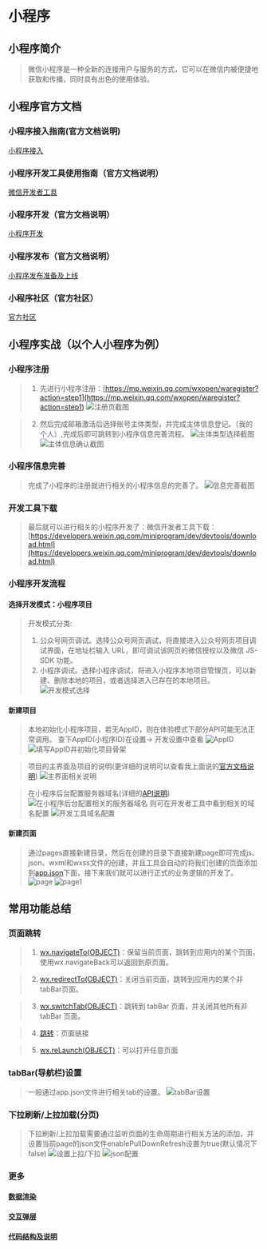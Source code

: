 # 小程序

## 小程序简介
> 微信小程序是一种全新的连接用户与服务的方式，它可以在微信内被便捷地获取和传播，同时具有出色的使用体验。

## 小程序官方文档

### 小程序接入指南(官方文档说明)
[小程序接入](https://developers.weixin.qq.com/miniprogram/introduction/index.html?t=201868)

### 小程序开发工具使用指南（官方文档说明）
[微信开发者工具](https://developers.weixin.qq.com/miniprogram/dev/devtools/devtools.html)

### 小程序开发（官方文档说明）
[小程序开发](https://developers.weixin.qq.com/miniprogram/dev/index.html?t=2018410)

### 小程序发布（官方文档说明）
[小程序发布准备及上线](https://developers.weixin.qq.com/miniprogram/dev/quickstart/basic/role.html)

### 小程序社区（官方社区）
[官方社区](https://developers.weixin.qq.com/)

## 小程序实战（以个人小程序为例）

### 小程序注册
> 1. 先进行小程序注册：[https://mp.weixin.qq.com/wxopen/waregister?action=step1](https://mp.weixin.qq.com/wxopen/waregister?action=step1)
![注册页截图](images/xcx1.png)

> 2. 然后完成邮箱激活后选择账号主体类型，并完成主体信息登记。（我的个人）,完成后即可跳转到小程序信息完善流程。
![主体类型选择截图](images/xcx2.png)
![主体信息确认截图](images/xcx3.png)

### 小程序信息完善
> 完成了小程序的注册就进行相关的小程序信息的完善了。
![信息完善截图](images/xcx4.png)

### 开发工具下载
> 最后就可以进行相关的小程序开发了：微信开发者工具下载：[https://developers.weixin.qq.com/miniprogram/dev/devtools/download.html](https://developers.weixin.qq.com/miniprogram/dev/devtools/download.html)

### 小程序开发流程

#### 选择开发模式：小程序项目
> 开发模式分类:
> 1. 公众号网页调试。选择公众号网页调试，将直接进入公众号网页项目调试界面，在地址栏输入 URL，即可调试该网页的微信授权以及微信 JS-SDK 功能。
> 2. 小程序调试。选择小程序调试，将进入小程序本地项目管理页，可以新建、删除本地的项目，或者选择进入已存在的本地项目。
![开发模式选择](images/xcx5.png)

#### 新建项目
> 本地初始化小程序项目，若无AppID，则在体验模式下部分API可能无法正常调用。
> 查下AppID(小程序ID)在设置-> 开发设置中查看
![AppID](images/xcx8.png)
![填写AppID并初始化项目骨架](images/xcx6.png)

> 项目的主界面及项目的说明(更详细的说明可以查看我上面说的[官方文档说明](https://developers.weixin.qq.com/miniprogram/dev/devtools/devtools.html))
![主界面相关说明](images/xcx7.png)

> 在小程序后台配置服务器域名(详细的[API说明](https://developers.weixin.qq.com/miniprogram/dev/api/api-network.html))
![在小程序后台配置相关的服务器域名](images/xcx9.png)
> 则可在开发者工具中看到相关的域名配置
![开发工具域名配置](images/xcx10.png)

#### 新建页面
> 通过pages直接新建目录，然后在创建的目录下直接新建page即可完成js、json、wxml和wxss文件的创建，并且工具会自动的将我们创建的页面添加到[app.json](https://developers.weixin.qq.com/miniprogram/dev/quickstart/basic/file.html#JSON-%E9%85%8D%E7%BD%AE)下面，接下来我们就可以进行正式的业务逻辑的开发了。
![page](images/xcx11.png)
![page1](images/xcx12.png)

## 常用功能总结

### 页面跳转
>1. [wx.navigateTo(OBJECT)](https://developers.weixin.qq.com/miniprogram/dev/api/ui-navigate.html#wxnavigatetoobject)：保留当前页面，跳转到应用内的某个页面，使用wx.navigateBack可以返回到原页面。

>2. [wx.redirectTo(OBJECT)](https://developers.weixin.qq.com/miniprogram/dev/api/ui-navigate.html#wxredirecttoobject)：关闭当前页面，跳转到应用内的某个非tabBar页面。

>3. [wx.switchTab(OBJECT)](https://developers.weixin.qq.com/miniprogram/dev/api/ui-navigate.html#wxrelaunchobject)：跳转到 tabBar 页面，并关闭其他所有非 tabBar 页面。

>4. [<navigator url=''>跳转</navigator>](https://developers.weixin.qq.com/miniprogram/dev/component/navigator.html)：页面链接

>5. [wx.reLaunch(OBJECT)](https://developers.weixin.qq.com/miniprogram/dev/api/ui-navigate.html#wxrelaunchobject)：可以打开任意页面

### tabBar(导航栏)设置
> 一般通过app.json文件进行相关tab的设置。
![tabBar设置](images/xcx13.png)

### 下拉刷新/上拉加载(分页)
> 下拉刷新/上拉加载需要通过监听页面的生命周期进行相关方法的添加，并设置当前page的json文件enablePullDownRefresh设置为true(默认情况下false)
![设置上拉/下拉](images/xcx14.png)
![json配置](images/xcx15.png)

### 更多

#### [数据渲染](https://developers.weixin.qq.com/miniprogram/dev/framework/view/wxml/)

#### [交互弹层](https://developers.weixin.qq.com/miniprogram/dev/api/api-react.html#wxhideloading)

#### [代码结构及说明](https://developers.weixin.qq.com/miniprogram/dev/quickstart/basic/file.html)
